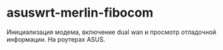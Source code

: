 # asuswrt-merlin-fibocom
Инициализация модема, включение dual wan и просмотр отладочной информации.  На роутерах ASUS.
